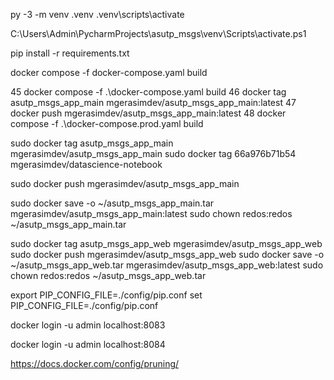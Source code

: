 py -3 -m venv .venv
.venv\scripts\activate

C:\Users\Admin\PycharmProjects\asutp_msgs\venv\Scripts\activate.ps1

pip install -r requirements.txt

docker compose -f docker-compose.yaml build

45 docker compose -f .\docker-compose.yaml build
  46 docker tag asutp_msgs_app_main mgerasimdev/asutp_msgs_app_main:latest
  47 docker push mgerasimdev/asutp_msgs_app_main:latest
  48 docker compose -f .\docker-compose.prod.yaml build


sudo docker tag asutp_msgs_app_main mgerasimdev/asutp_msgs_app_main
sudo docker tag 66a976b71b54 mgerasimdev/datascience-notebook

sudo docker push mgerasimdev/asutp_msgs_app_main

sudo docker save -o ~/asutp_msgs_app_main.tar mgerasimdev/asutp_msgs_app_main:latest
sudo chown redos:redos ~/asutp_msgs_app_main.tar 


sudo docker tag asutp_msgs_app_web mgerasimdev/asutp_msgs_app_web
sudo docker push mgerasimdev/asutp_msgs_app_web
sudo docker save -o ~/asutp_msgs_app_web.tar mgerasimdev/asutp_msgs_app_web:latest
sudo chown redos:redos ~/asutp_msgs_app_web.tar 


export PIP_CONFIG_FILE=./config/pip.conf
set PIP_CONFIG_FILE=./config/pip.conf

docker login -u admin localhost:8083

docker login -u admin localhost:8084

https://docs.docker.com/config/pruning/